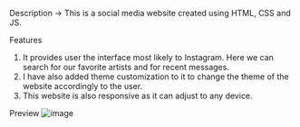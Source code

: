 Description
   -> This is a social media website created using HTML, CSS and JS. 
   
Features
1. It provides user the interface most likely to Instagram. Here we can search for our favorite artists and for recent messages. 
2. I have also added theme customization to it to change the theme of the website accordingly to the user.
3. This website is also responsive as it can adjust to any device.

Preview
 ![image](https://github.com/user-attachments/assets/878091f8-bfdd-457a-9512-127d12eaca96)
